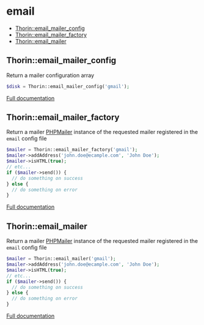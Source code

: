 # email

- [Thorin::email_mailer_config](#Thorin_email_mailer_config)
- [Thorin::email_mailer_factory](#Thorin_email_mailer_factory)
- [Thorin::email_mailer](#Thorin_email_mailer)
<a name="Thorin_email_mailer_config"></a>
## Thorin::email_mailer_config
Return a mailer configuration array
```php
$disk = Thorin::email_mailer_config('gmail');
```

[Full documentation](/doc/src/functions/email/email_mailer_config.md)

<a name="Thorin_email_mailer_factory"></a>
## Thorin::email_mailer_factory
Return a mailer [PHPMailer](https://github.com/PHPMailer/PHPMailer) instance of the requested mailer registered in the `email` config file
```php
$mailer = Thorin::email_mailer_factory('gmail');
$mailer->addAddress('john.doe@ecample.com', 'John Doe');
$mailer->isHTML(true);
// etc...
if ($mailer->send()) {
  // do something on success
} else {
  // do something on error
}
```

[Full documentation](/doc/src/functions/email/email_mailer_factory.md)

<a name="Thorin_email_mailer"></a>
## Thorin::email_mailer
Return a mailer [PHPMailer](https://github.com/PHPMailer/PHPMailer) instance of the requested mailer registered in the `email` config file
```php
$mailer = Thorin::email_mailer('gmail');
$mailer->addAddress('john.doe@ecample.com', 'John Doe');
$mailer->isHTML(true);
// etc...
if ($mailer->send()) {
  // do something on success
} else {
  // do something on error
}
```

[Full documentation](/doc/src/functions/email/email_mailer.md)
